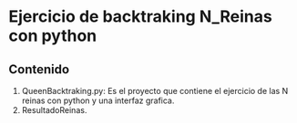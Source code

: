 # Ejercicio de backtraking N_Reinas con python 
## Contenido
1. QueenBacktraking.py: Es el proyecto que contiene el ejercicio de las N reinas con python y una interfaz grafica.
2. ResultadoReinas.
